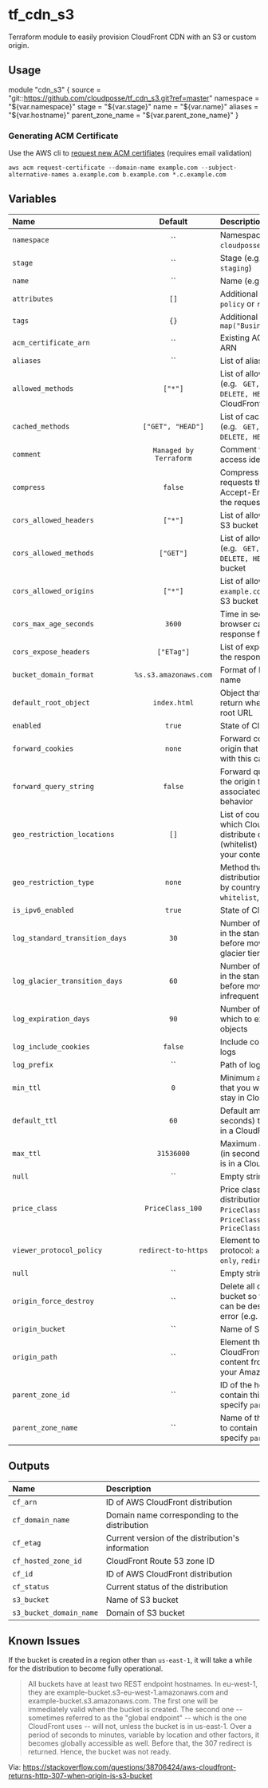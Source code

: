 # tf_cdn_s3

Terraform module to easily provision CloudFront CDN with an S3 or custom origin.

## Usage

module "cdn_s3" {
  source           = "git::https://github.com/cloudposse/tf_cdn_s3.git?ref=master"
  namespace        = "${var.namespace}"
  stage            = "${var.stage}"
  name             = "${var.name}"
  aliases          = "${var.hostname}"
  parent_zone_name = "${var.parent_zone_name}"
}

### Generating ACM Certificate

Use the AWS cli to [request new ACM certifiates](http://docs.aws.amazon.com/acm/latest/userguide/gs-acm-request.html) (requires email validation)
```
aws acm request-certificate --domain-name example.com --subject-alternative-names a.example.com b.example.com *.c.example.com
```


## Variables

|  Name                          |  Default               |  Description                                                                                                                    | Required |
|:-------------------------------|:----------------------:|:--------------------------------------------------------------------------------------------------------------------------------|:--------:|
| `namespace`                    | ``                     | Namespace (e.g. `cp` or `cloudposse`)                                                                                           | Yes      |
| `stage`                        | ``                     | Stage (e.g. `prod`, `dev`, `staging`)                                                                                           | Yes      |
| `name`                         | ``                     | Name  (e.g. `bastion` or `db`)                                                                                                  | Yes      |
| `attributes`                   | `[]`                   | Additional attributes (e.g. `policy` or `role`)                                                                                 | No       |
| `tags`                         | `{}`                   | Additional tags  (e.g. `map("BusinessUnit","XYZ")`                                                                              | No       |
| `acm_certificate_arn`          | ``                     | Existing ACM Certificate ARN                                                                                                    | No       |
| `aliases`                      | ``                     | List of aliases                                                                                                                 | Yes      |
| `allowed_methods`              | `["*"]`                | List of allowed methods (e.g. ` GET, PUT, POST, DELETE, HEAD`) for AWS CloudFront                                               | No       |
| `cached_methods`               | `["GET", "HEAD"]`      | List of cached methods (e.g. ` GET, PUT, POST, DELETE, HEAD`)                                                                   | No       |
| `comment`                      | `Managed by Terraform` | Comment for the origin access identity                                                                                          | No       |
| `compress`                     | `false`                | Compress content for web requests that include Accept-Encoding: gzip in the request header                                      | No       |
| `cors_allowed_headers`         | `["*"]`                | List of allowed headers  for S3 bucket                                                                                          | No       |
| `cors_allowed_methods`         | `["GET"]`              | List of allowed methods (e.g. ` GET, PUT, POST, DELETE, HEAD`) for S3 bucket                                                    | No       |
| `cors_allowed_origins`         | `["*"]`                | List of allowed origins (e.g. ` example.com, test.com`) for S3 bucket                                                           | No       |
| `cors_max_age_seconds`         | `3600`                 | Time in seconds that browser can cache the response for S3 bucket                                                               | No       |
| `cors_expose_headers`          | `["ETag"]`             | List of expose header in the response for S3 bucket                                                                             | No       |
| `bucket_domain_format`         | `%s.s3.amazonaws.com`  | Format of bucket domain name                                                                                                    | No       |
| `default_root_object`          | `index.html`           | Object that CloudFront return when requests the root URL                                                                        | No       |
| `enabled`                      | `true`                 | State of CloudFront                                                                                                             | No       |
| `forward_cookies`              | `none`                 | Forward cookies to the origin that is associated with this cache behavior                                                       | No       |
| `forward_query_string`         | `false`                | Forward query strings to the origin that is associated with this cache behavior                                                 | No       |
| `geo_restriction_locations`    | `[]`                   | List of country codes for which  CloudFront either to distribute content (whitelist) or not distribute your content (blacklist) | No       |
| `geo_restriction_type`         | `none`                 | Method that use to restrict distribution of your content by country: `none`, `whitelist`, or `blacklist`                        | No       |
| `is_ipv6_enabled`              | `true`                 | State of CloudFront IPv6                                                                                                        | No       |
| `log_standard_transition_days` | `30`                   | Number of days to persist in the standard storage tier before moving to the glacier tier                                        | No       |
| `log_glacier_transition_days`  | `60`                   | Number of days to persist in the standard storage tier before moving to the infrequent access                                   | No       |
| `log_expiration_days`          | `90`                   | Number of days after which to expunge the objects                                                                               | No       |
| `log_include_cookies`          | `false`                | Include cookies in access logs                                                                                                  | No       |
| `log_prefix`                   | ``                     | Path of logs in S3 bucket                                                                                                       | No       |
| `min_ttl`                      | `0`                    | Minimum amount of time that you want objects to stay in CloudFront caches                                                       | No       |
| `default_ttl`                  | `60`                   | Default amount of time (in seconds) that an object is in a CloudFront cache                                                     | No       |
| `max_ttl`                      | `31536000`             | Maximum amount of time (in seconds) that an object is in a CloudFront cache                                                     | No       |
| `null`                         | ``                     | Empty string                                                                                                                    | No       |
| `price_class`                  | `PriceClass_100`       | Price class for this distribution: `PriceClass_All`, `PriceClass_200`, `PriceClass_100`                                         | No       |
| `viewer_protocol_policy`       | `redirect-to-https`    | Element to specify the protocol: `allow-all`, `https-only`, `redirect-to-https`                                                 | No       |
| `null`                         | ``                     | Empty string                                                                                                                    | No       |
| `origin_force_destroy`         | ``                     | Delete all objects from the bucket  so that the bucket can be destroyed without error (e.g. `true` or `false`)                  | No       |
| `origin_bucket`                | ``                     | Name of S3 bucket                                                                                                               | No       |
| `origin_path`                  | ``                     | Element that causes CloudFront to request your content from a directory in your Amazon S3 bucket                                | No       |
| `parent_zone_id`               | ``                     | ID of the hosted zone to contain this record  (or specify `parent_zone_name`)                                                   | Yes      |
| `parent_zone_name`             | ``                     | Name of the hosted zone to contain this record (or specify `parent_zone_id`)                                                    | Yes      |


## Outputs

| Name                    | Description                                       |
|:------------------------|:--------------------------------------------------|
| `cf_arn`                | ID of AWS CloudFront distribution                 |
| `cf_domain_name`        | Domain name corresponding to the distribution     |
| `cf_etag`               | Current version of the distribution's information |
| `cf_hosted_zone_id`     | CloudFront Route 53 zone ID                       |
| `cf_id`                 | ID of AWS CloudFront distribution                 |
| `cf_status`             | Current status of the distribution                |
| `s3_bucket`             | Name of S3 bucket                                 |
| `s3_bucket_domain_name` | Domain of S3 bucket                               |


## Known Issues

If the bucket is created in a region other than `us-east-1`, it will take a while for the distribution to become fully operational.

> All buckets have at least two REST endpoint hostnames. In eu-west-1, they are example-bucket.s3-eu-west-1.amazonaws.com and example-bucket.s3.amazonaws.com. The first one will be immediately valid when the bucket is created. The second one -- sometimes referred to as the "global endpoint" -- which is the one CloudFront uses -- will not, unless the bucket is in us-east-1. Over a period of seconds to minutes, variable by location and other factors, it becomes globally accessible as well. Before that, the 307 redirect is returned. Hence, the bucket was not ready.

Via: https://stackoverflow.com/questions/38706424/aws-cloudfront-returns-http-307-when-origin-is-s3-bucket
